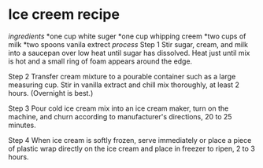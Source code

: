 # Ice creem recipe
*ingredients*
*one cup white suger
*one cup whipping creem
*two cups of milk
*two spoons vanila extrect
*process*
Step 1
Stir sugar, cream, and milk into a saucepan over low heat until sugar has dissolved. Heat just until mix is hot and a small ring of foam appears around the edge.

Step 2
Transfer cream mixture to a pourable container such as a large measuring cup. Stir in vanilla extract and chill mix thoroughly, at least 2 hours. (Overnight is best.)

Step 3
Pour cold ice cream mix into an ice cream maker, turn on the machine, and churn according to manufacturer's directions, 20 to 25 minutes.

Step 4
When ice cream is softly frozen, serve immediately or place a piece of plastic wrap directly on the ice cream and place in freezer to ripen, 2 to 3 hours.